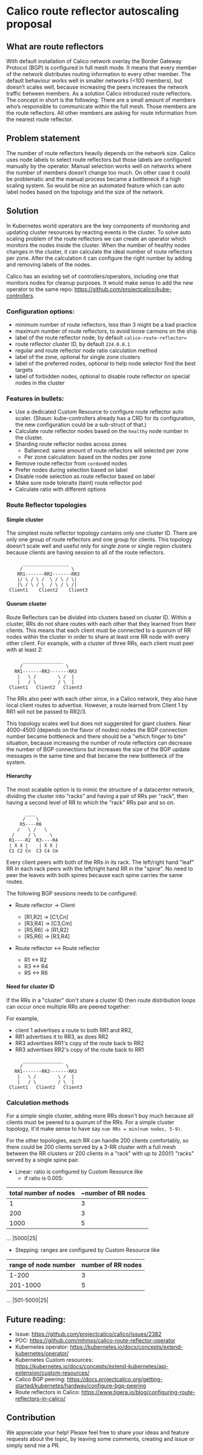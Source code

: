 # Calico route reflector autoscaling proposal

## What are route reflectors

With default installation of Calico network overlay the Border Gateway Protocol (BGP) is configured in full mesh mode. It means that every member of the network distributes routing information to every other member. The default behaviour works well in smaller networks (<100 members), but doesn’t scales well, because increasing the peers increases the network traffic between members. As a solution Calico introduced route reflectors. The concept in short is the following:
There are a small amount of members who’s responsible to communicate within the full mesh. Those members are the route reflectors. All other members are asking for route information from the nearest route reflector.

## Problem statement

The number of route reflectors heavily depends on the network size. Calico uses node labels to select route reflectors but those labels are configured manually by the operator. Manual selection works well on networks where the number of members doesn’t change too much. On other case it could be problematic and the manual process became a bottleneck if a high scaling system. So would be nice an automated feature which can auto label nodes based on the topology and the size of the network.

## Solution

In Kubernetes world operators are the key components of monitoring and updating cluster resources by reacting events in the cluster. To solve auto scaling problem of the route reflectors we can create an operator which monitors the nodes inside the cluster. When the number of healthy nodes changes in the cluster, it can calculate the ideal number of route reflectors per zone.  After the calculation it can configure the right number by adding and removing labels of the nodes.

Calico has an existing set of controllers/operators, including one that monitors nodes for cleanup purposes.  It would make sense to add the new operator to the same repo: https://github.com/projectcalico/kube-controllers.

### Configuration options:
 * minimum number of route reflectors, less than 3 might be a bad practice
 * maximum number of route reflectors, to avoid loose cannons on the ship
 * label of the route reflector node, by default `calico-route-reflector=`
 * route reflector cluster ID, by default `224.0.0.1`
 * regular and route reflector node ratio calculation method
 * label of the zone, optional for single zone clusters
 * label of the preferred nodes, optional to help node selector find the best targets
 * label of forbidden nodes, optional to disable route reflector on special nodes in the cluster

### Features in bullets:
 * Use a dedicated Custom Resource to configure route reflector auto scaler. (Shaun: kube-controllers already has a CRD for its configuration, the new configuration could be a sub-struct of that.)
 * Calculate route reflector nodes based on the `healthy` node number in the cluster.
 * Sharding route reflector nodes across zones
   * Ballanced: same amount of route reflectors will selected per zone
   * Per zone calculation: based on the nodes per zone
 * Remove route reflector from `cordon`ed nodes
 * Prefer nodes during selection based on label
 * Disable node selection as route reflector based on label
 * Make sure node toleraits (taint) route reflector pod
 * Calculate ratio with different options
 
 ### Route Reflector topologies
 
 #### Simple cluster
 
  The simplest route reflector topology contains only one cluster ID. There are only one group of route reflectors and one group for clients. This topology doesn't scale well and useful only for single zone or single region clusters because clients are having session to all of the route reflectors.
 ```
       _________________
      /                  \
     RR1-------RR2-------RR3
     |/ \ / \ /  \ / \ / \|
     |\ / \ / \  / \ / \ /|
  Client1    Client2    Client3
 ```
 
 #### Quorum cluster
 
 Route Reflectors can be divided into clusters based on cluster ID.  Within a cluster, RRs do not share routes with each other that they learned from their clients.  This means that each client must be connected to a quorum of RR nodes within the cluster in order to share at least one RR node with every other client.  For example, with a cluster of three RRs, each client must peer with at least 2:
 ```
       _______________
      /                \
    RR1-------RR2-------RR3
     |   \ /        \ /  |
     |   / \        / \  |
  Client1   Client2   Client3
 ```
 The RRs also peer with each other since, in a Calico network, they also have local client routes to advertise.  However, a route learned from Client 1 by RR1 will not be passed to RR2/3.
 
 This topology scales well but does not suggersted for giant clusters. Near 4000-4500 (depends on the flavor of nodes) nodes the BGP connection number became bottleneck and there should be a "which finger to bite" situation, because increasing the number of route reflectors can decrease the number of BGP connections but increases the size of the BGP update messages in the same time and that became the new bottleneck of the system.
 
 #### Hierarchy
 
 The most scalable option is to mimic the structure of a datacenter network, dividing the cluster into "racks" and having a pair of RRs per "rack", then having a second level of RR to which the "rack" RRs pair and so on.

```
       ____
      /    \
     R5----R6 
    /   \ /   \
  /     / \     \
 R1----R2  R3----R4
 | X X |    | X X |
 C1 C2 Cn  C3 C4 Cm
 ```
 Every client peers with both of the RRs in its rack.  The left/right hand "leaf" RR in each rack peers with the left/right hand RR in the "spine".  No need to peer the leaves with both spines because each spine carries the same routes.
 
 The following BGP sessions needs to be configured:
 
 * Route reflector -> Client
   * [R1,R2] -> [C1,Cn]
   * [R3,R4] -> [C3,Cm]
   * [R5,R6] -> [R1,R2]
   * [R5,R6] -> [R3,R4]
  
 * Route reflector <-> Route reflector
   * R1 <-> R2
   * R3 <-> R4
   * R5 <-> R6
 
 
 #### Need for cluster ID
 
 If the RRs in a "cluster" don't share a cluster ID then route distribution loops can occur once multiple RRs are peered together:
 
 For example, 
 * client 1 advertises a route to both RR1 and RR2, 
 * RR1 advertises it to RR3, as does RR2
 * RR3 advertises RR1's copy  of the route back to RR2
 * RR3 advertises RR2's copy  of the route back to RR1
 
 ```
       _______________
      /                \
    RR1-------RR2-------RR3
     |   \ /        \ /  |
     |   / \        / \  |
  Client1   Client2   Client3
 ```
 
 
 ### Calculation methods
 
 For a simple single cluster, adding more RRs doesn't buy much because all clients must be peered to a quorum of the RRs.  For a simple cluster topology, it'd make sense to have say `num RRs = min(num nodes, 5-9)`.  
 
 For the other topologies, each RR can handle 200 clients comfortably, so there could be 200 clients served by a 3-RR cluster with a full mesh between the RR clusters or 200 clients in a "rack" with up to 200(!) "racks" served by a single spine pair.

  * Linear: ratio is configured by Custom Resource like
    * if ratio is 0.005:
    
|total number of nodes|~number of RR nodes|
|-|-|
|1|3|
|200|3|
|1000|5|
...
|5000|25|

  * Stepping: ranges are configured by Custom Resource like
 
|range of node number|number of RR nodes|
|-|-|
|1-200|3|
|201-1000|5|
...
|501-5000|25|

## Future reading:

 * Issue: https://github.com/projectcalico/calico/issues/2382
 * POC: https://github.com/mhmxs/calico-route-reflector-operator
 * Kubernetes operator: https://kubernetes.io/docs/concepts/extend-kubernetes/operator/
 * Kubernetes Custom resources: https://kubernetes.io/docs/concepts/extend-kubernetes/api-extension/custom-resources/
 * Calico BGP peering:  https://docs.projectcalico.org/getting-started/kubernetes/hardway/configure-bgp-peering
 * Route reflectors in Calico: https://www.tigera.io/blog/configuring-route-reflectors-in-calico/
      
## Contribution

We appreciate your help! Please feel free to share your ideas and feature requests about the topic, by leaving some comments, creating and issue or simply send me a PR. 

